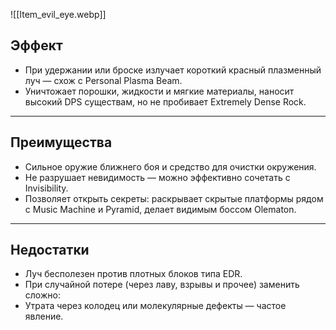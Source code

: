 ![[Item_evil_eye.webp]]
## Эффект
- При удержании или броске излучает короткий красный плазменный луч — схож с Personal Plasma Beam.
- Уничтожает порошки, жидкости и мягкие материалы, наносит высокий DPS существам, но не пробивает Extremely Dense Rock.
---
## Преимущества
- Сильное оружие ближнего боя и средство для очистки окружения.
- Не разрушает невидимость — можно эффективно сочетать с Invisibility.
- Позволяет открыть секреты: раскрывает скрытые платформы рядом с Music Machine и Pyramid, делает видимым боссом Olematon.
---
## Недостатки
- Луч бесполезен против плотных блоков типа EDR.
- При случайной потере (через лаву, взрывы и прочее) заменить сложно:
- Утрата через колодец или молекулярные дефекты — частое явление.